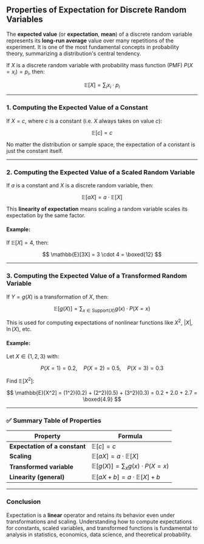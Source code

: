 ## **Properties of Expectation for Discrete Random Variables**

The **expected value** (or **expectation**, **mean**) of a discrete random variable represents 
its **long-run average** value over many repetitions of the experiment. It is one of the most 
fundamental concepts in probability theory, summarizing a distribution's central tendency.

If $X$ is a discrete random variable with probability mass function (PMF) $`P(X = x_i) = p_i`$, then:

$$
\mathbb{E}[X] = \sum_i x_i \cdot p_i
$$

---

### **1. Computing the Expected Value of a Constant**

If $`X = c`$, where $c$ is a constant (i.e. $X$ always takes on value $c$):

$$
\mathbb{E}[c] = c
$$

No matter the distribution or sample space, the expectation of a constant is just the constant itself.

---

### **2. Computing the Expected Value of a Scaled Random Variable**

If $a$ is a constant and $X$ is a discrete random variable, then:

$$
\mathbb{E}[aX] = a \cdot \mathbb{E}[X]
$$

This **linearity of expectation** means scaling a random variable scales its expectation by the same factor.

#### **Example:**

If $`\mathbb{E}[X] = 4`$, then:

$$
\mathbb{E}[3X] = 3 \cdot 4 = \boxed{12}
$$

---

### **3. Computing the Expected Value of a Transformed Random Variable**

If $`Y = g(X)`$ is a transformation of $X$, then:

$$
\mathbb{E}[g(X)] = \sum_{x \in \text{Support}(X)} g(x) \cdot P(X = x)
$$

This is used for computing expectations of nonlinear functions like $X^2$, $|X|$, $\ln(X)$, etc.

#### **Example:**

Let $`X \in \{1, 2, 3\}`$ with:

$$
P(X = 1) = 0.2,\quad P(X = 2) = 0.5,\quad P(X = 3) = 0.3
$$

Find $`\mathbb{E}[X^2]`$:

$$
\mathbb{E}[X^2] = (1^2)(0.2) + (2^2)(0.5) + (3^2)(0.3) = 0.2 + 2.0 + 2.7 = \boxed{4.9}
$$

---

### ✅ **Summary Table of Properties**

| Property                      | Formula                                          |
| ----------------------------- | ------------------------------------------------ |
| **Expectation of a constant** | $`\mathbb{E}[c] = c`$                              |
| **Scaling**                   | $`\mathbb{E}[aX] = a \cdot \mathbb{E}[X]`$         |
| **Transformed variable**      | $`\mathbb{E}[g(X)] = \sum_x g(x) \cdot P(X = x)`$  |
| **Linearity (general)**       | $`\mathbb{E}[aX + b] = a \cdot \mathbb{E}[X] + b`$ |

---

### **Conclusion**

Expectation is a **linear** operator and retains its behavior even under transformations and scaling. 
Understanding how to compute expectations for constants, scaled variables, and transformed functions 
is fundamental to analysis in statistics, economics, data science, and theoretical probability.
